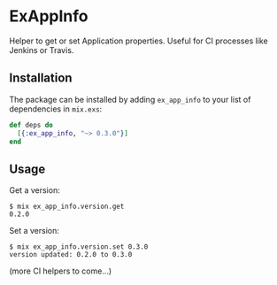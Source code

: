 # ExAppInfo

Helper to get or set Application properties. Useful for CI processes like Jenkins
or Travis.

## Installation

The package can be installed
by adding `ex_app_info` to your list of dependencies in `mix.exs`:

```elixir
def deps do
  [{:ex_app_info, "~> 0.3.0"}]
end
```

## Usage

Get a version:

```
$ mix ex_app_info.version.get
0.2.0
```

Set a version:

```
$ mix ex_app_info.version.set 0.3.0
version updated: 0.2.0 to 0.3.0
```

(more CI helpers to come...)

